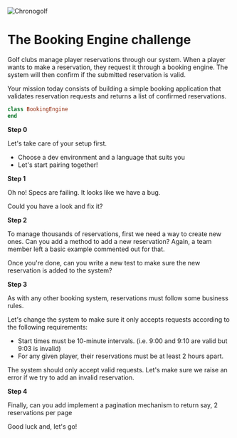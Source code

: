 ![Chronogolf][crest]

# The Booking Engine challenge

Golf clubs manage player reservations through our system. When a player wants to
make a reservation, they request it through a booking engine. The system will
then confirm if the submitted reservation is valid.

Your mission today consists of building a simple booking application that
validates reservation requests and returns a list of confirmed reservations.

```ruby
class BookingEngine
end
```

**Step 0**

Let's take care of your setup first.

- Choose a dev environment and a language that suits you
- Let's start pairing together!

**Step 1**

Oh no! Specs are failing. It looks like we have a bug.

Could you have a look and fix it?

**Step 2**

To manage thousands of reservations, first we need a way to create new ones. Can
you add a method to add a new reservation? Again, a team member left a basic
example commented out for that.

Once you're done, can you write a new test to make sure the new reservation is
added to the system?

**Step 3**

As with any other booking system, reservations must follow some business rules.

Let's change the system to make sure it only accepts requests
according to the following requirements:

- Start times must be 10-minute intervals. (i.e. 9:00 and 9:10 are valid but 9:03 is invalid)
- For any given player, their reservations must be at least 2 hours apart.

The system should only accept valid requests. Let's make sure we raise an error
if we try to add an invalid reservation.

**Step 4**

Finally, can you add implement a pagination mechanism to return say, 2 reservations per page

Good luck and, let's go!

[crest]: https://cdn2.chronogolf.com/assets/logos/Github%20-%20Header.png

